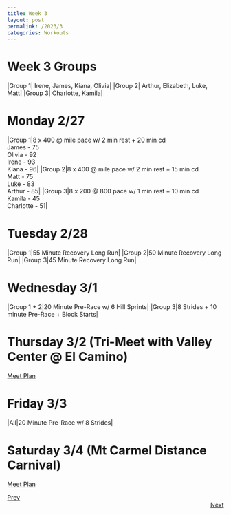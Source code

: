 ```yaml
---
title: Week 3
layout: post
permalink: /2023/3
categories: Workouts
---
```



# Week 3 Groups

|Group 1| Irene, James, Kiana, Olivia|
|Group 2| Arthur, Elizabeth, Luke, Matt|
|Group 3| Charlotte, Kamila|

# Monday 2/27 

|Group 1|8 x 400 @ mile pace w/ 2 min rest + 20 min cd <br> James - 75 <br> Olivia - 92 <br> Irene - 93 <br> Kiana - 96|
|Group 2|8 x 400 @ mile pace w/ 2 min rest + 15 min cd <br> Matt - 75 <br> Luke - 83 <br> Arthur - 85|
|Group 3|8 x 200 @ 800 pace w/ 1 min rest + 10 min cd <br> Kamila - 45 <br> Charlotte - 51|

# Tuesday 2/28

|Group 1|55 Minute Recovery Long Run|
|Group 2|50 Minute Recovery Long Run|
|Group 3|45 Minute Recovery Long Run|

# Wednesday 3/1

|Group 1 + 2|20 Minute Pre-Race w/ 6 Hill Sprints|
|Group 3|8 Strides + 10 minute Pre-Race + Block Starts|

# Thursday 3/2 (Tri-Meet with Valley Center @ El Camino)

[Meet Plan]({{site.baseurl}}/2023/VC_EC)

# Friday 3/3

|All|20 Minute Pre-Race w/ 8 Strides|

# Saturday 3/4 (Mt Carmel Distance Carnival)

[Meet Plan]({{site.baseurl}}/2023/MCDC)

<div style="text-align: left"> <a href="{{site.baseurl}}/2023/2">Prev</a></div> 
<div style="text-align: right"> <a href="{{site.baseurl}}/2023/4">Next</a></div>